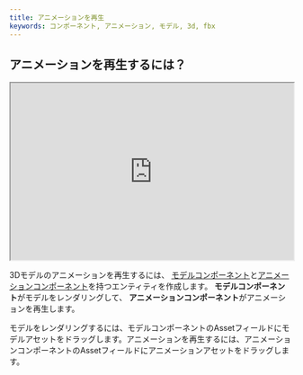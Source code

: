 ```yaml
---
title: アニメーションを再生
keywords: コンポーネント, アニメーション, モデル, 3d, fbx
---
```


## アニメーションを再生するには？

<iframe src="https://www.youtube.com/embed/2MAxwOYLnh0?list=PL0KdXFF26E4Bpjx5R3B8LH6blmU-h3JLV?controls=2&showinfo=0" width="560" height="315" allowFullScreen style="max-width:100%"></iframe>

3Dモデルのアニメーションを再生するには、 <a href="http://developer.playcanvas.com/en/user-manual/packs/components/model/" target="_blank">モデルコンポーネント</a>と<a href="http://developer.playcanvas.com/en/user-manual/packs/components/animation/" target="_blank">アニメーションコンポーネント</a>を持つエンティティを作成します。 **モデルコンポーネント**がモデルをレンダリングして、 **アニメーションコンポーネント**がアニメーションを再生します。

モデルをレンダリングするには、モデルコンポーネントのAssetフィールドにモデルアセットをドラッグします。アニメーションを再生するには、アニメーションコンポーネントのAssetフィールドにアニメーションアセットをドラッグします。

